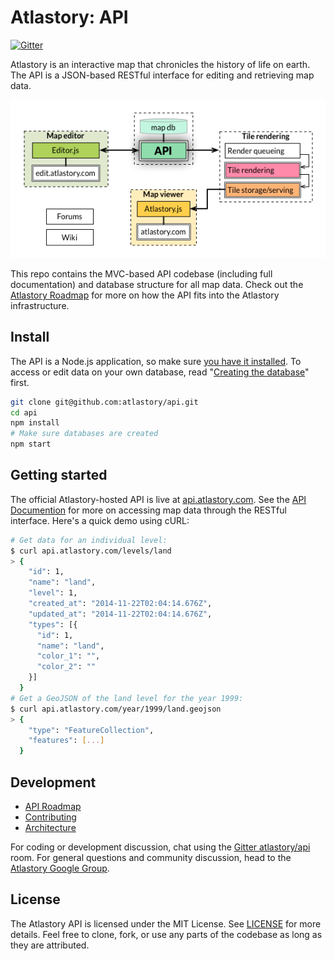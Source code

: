 # Atlastory: API

[![Gitter](https://badges.gitter.im/Join%20Chat.svg)](https://gitter.im/atlastory/api?utm_source=badge&utm_medium=badge&utm_campaign=pr-badge&utm_content=badge)

Atlastory is an interactive map that chronicles the history of life on earth. The API is a JSON-based RESTful interface for editing and retrieving map data.

![](https://github.com/atlastory/ideology/blob/master/_img/Atlastory-Stack-API.png?raw=true)

This repo contains the MVC-based API codebase (including full documentation) and database structure for all map data. Check out the [Atlastory Roadmap](https://github.com/atlastory/ideology/blob/master/Roadmap.md) for more on how the API fits into the Atlastory infrastructure.

## Install

The API is a Node.js application, so make sure [you have it installed](http://anotheruiguy.gitbooks.io/nodeexpreslibsass_from-scratch/content/node-npm.html). To access or edit data on your own database, read "[Creating the database](https://github.com/atlastory/api/blob/master/db/README.md)" first.

```sh
git clone git@github.com:atlastory/api.git
cd api
npm install
# Make sure databases are created
npm start
```

## Getting started

The official Atlastory-hosted API is live at [api.atlastory.com](http://api.atlastory.com/). See the [API Documention](./docs/INTRO.md) for more on accessing map data through the RESTful interface. Here's a quick demo using cURL:

```sh
# Get data for an individual level:
$ curl api.atlastory.com/levels/land
> {
    "id": 1,
    "name": "land",
    "level": 1,
    "created_at": "2014-11-22T02:04:14.676Z",
    "updated_at": "2014-11-22T02:04:14.676Z",
    "types": [{
      "id": 1,
      "name": "land",
      "color_1": "",
      "color_2": ""
    }]
  }
# Get a GeoJSON of the land level for the year 1999:
$ curl api.atlastory.com/year/1999/land.geojson
> {
    "type": "FeatureCollection",
    "features": [...]
  }

```

## Development

* [API Roadmap](ROADMAP.md)
* [Contributing](CONTRIBUTING.md)
* [Architecture](ARCHITECTURE.md)

For coding or development discussion, chat using the [Gitter atlastory/api](https://gitter.im/atlastory/api) room. For general questions and community discussion, head to the [Atlastory Google Group](http://forum.atlastory.com/).

## License

The Atlastory API is licensed under the MIT License. See [LICENSE](LICENSE) for more details. Feel free to clone, fork, or use any parts of the codebase as long as they are attributed.
